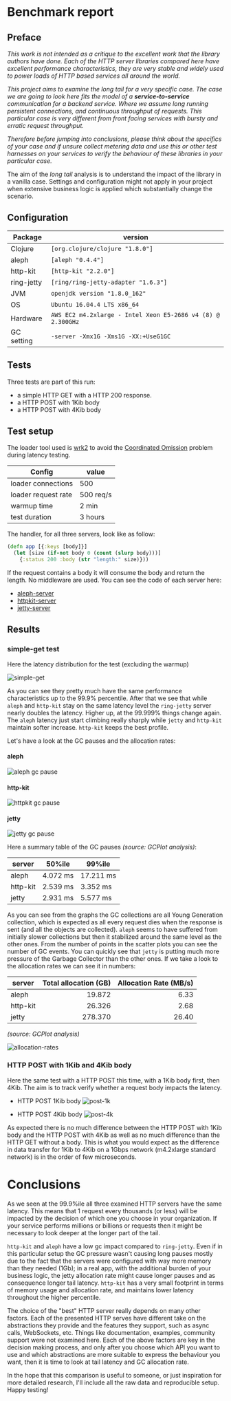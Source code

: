# Benchmark report

## Preface

*This work is not intended as a critique to the excellent work that
the library authors have done. Each of the HTTP server libraries
compared here have excellent performance characteristics, they are
very stable and widely used to power loads of HTTP based services all
around the world.*

*This project aims to examine the _long tail_ for a very specific
case.  The case we are going to look here fits the model of a
**service-to-service** communication for a backend service. Where we
assume long running persistent connections, and continuous throughput
of requests.  This particular case is very different from front facing
services with bursty and erratic request throughput.*

*Therefore before jumping into conclusions, please think about the
specifics of your case and if unsure collect metering data and use
this or other test harnesses on your services to verify the behaviour
of these libraries in your particular case.*

The aim of the _long tail_ analysis is to understand the impact of the
library in a vanilla case. Settings and configuration might not apply
in your project when extensive business logic is applied which
substantially change the scenario.

## Configuration

| Package    | version                                                     |
|------------|-------------------------------------------------------------|
| Clojure    | `[org.clojure/clojure "1.8.0"]`                             |
| aleph      | `[aleph "0.4.4"]`                                           |
| http-kit   | `[http-kit "2.2.0"]`                                        |
| ring-jetty | `[ring/ring-jetty-adapter "1.6.3"]`                         |
| JVM        | `openjdk version "1.8.0_162"`                               |
| OS         | `Ubuntu 16.04.4 LTS x86_64`                                 |
| Hardware   | `AWS EC2 m4.2xlarge - Intel Xeon E5-2686 v4 (8) @ 2.300GHz` |
| GC setting | `-server -Xmx1G -Xms1G -XX:+UseG1GC`                        |



## Tests

Three tests are part of this run:

  - a simple HTTP GET with a HTTP 200 response.
  - a HTTP POST with 1Kib body
  - a HTTP POST with 4Kib body


## Test setup

The loader tool used is [wrk2](https://github.com/giltene/wrk2) to
avoid the [Coordinated
Omission](https://groups.google.com/forum/#!msg/mechanical-sympathy/icNZJejUHfE/BfDekfBEs_sJ)
problem during latency testing.

| Config              | value     |
|---------------------|-----------|
| loader connections  | 500       |
| loader request rate | 500 req/s |
| warmup time         | 2 min     |
| test duration       | 3 hours   |


The handler, for all three servers, look like as follow:

``` clojure
(defn app [{:keys [body]}]
  (let [size (if-not body 0 (count (slurp body)))]
    {:status 200 :body (str "length:" size)}))
```

If the request contains a body it will consume the body and return the
length.  No middleware are used. You can see the code of each server
here:

  - [aleph-server](../../aleph-server/)
  - [httpkit-server](../../httpkit-server/)
  - [jetty-server](../../jetty-server/)


## Results

### simple-get test

Here the latency distribution for the test (excluding the warmup)

![simple-get](./simple-get/simple-get-latency.png)

As you can see they pretty much have the same performance
characteristics up to the 99.9% percentile. After that we see that
while `aleph` and `http-kit` stay on the same latency level the
`ring-jetty` server nearly doubles the latency.  Higher up, at the
99.999% things change again.  The `aleph` latency just start climbing
really sharply while `jetty` and `http-kit` maintain softer
increase. `http-kit` keeps the best profile.

Let's have a look at the GC pauses and the allocation rates:

#### aleph

![aleph gc pause](./simple-get/aleph-server-gc.png)

#### http-kit

![httpkit gc pause](./simple-get/httpkit-server-gc.png)

#### jetty

![jetty gc pause](./simple-get/jetty-server-gc.png)

Here a summary table of the GC pauses _(source: GCPlot analysis)_:

| server   | 50%ile   | 99%ile    |
|----------|----------|-----------|
| aleph    | 4.072 ms | 17.211 ms |
| http-kit | 2.539 ms | 3.352  ms |
| jetty    | 2.931 ms | 5.577  ms |

As you can see from the graphs the GC collections are all Young
Generation collection, which is expected as all every request dies
when the response is sent (and all the objects are collected).
`aleph` seems to have suffered from initially slower collections but
then it stabilized around the same level as the other ones.  From the
number of points in the scatter plots you can see the number of GC
events. You can quickly see that `jetty` is putting much more pressure
of the Garbage Collector than the other ones. If we take a look to the
allocation rates we can see it in numbers:

| server   | Total allocation (GB) | Allocation Rate (MB/s) |
|----------|----------------------:|-----------------------:|
| aleph    |                19.872 |                   6.33 |
| http-kit |                26.326 |                   2.68 |
| jetty    |               278.370 |                  26.40 |

_(source: GCPlot analysis)_

![allocation-rates](./simple-get/allocation-rates.png)

### HTTP POST with 1Kib and 4Kib body

Here the same test with a HTTP POST this time, with a 1Kib body first, then 4Kib.
The aim is to track verify whether a request body impacts the latency.

  * HTTP POST 1Kib body
![post-1k](./post-1k/post-1k-latency.png)

  * HTTP POST 4Kib body
![post-4k](./post-4k/post-4k-latency.png)


As expected there is no much difference between the HTTP POST with
1Kib body and the HTTP POST with 4Kib as well as no much difference
than the HTTP GET without a body. This is what you would expect as the
difference in data transfer for 1Kib to 4Kib on a 1Gbps network
(m4.2xlarge standard network) is in the order of few microseconds.

# Conclusions

As we seen at the 99.9%ile all three examined HTTP servers have the
same latency. This means that 1 request every thousands (or less) will
be impacted by the decision of which one you choose in your
organization.  If your service performs millions or billions or
requests then it might be necessary to look deeper at the longer part
of the tail.

`http-kit` and `aleph` have a low gc impact compared to `ring-jetty`.
Even if in this particular setup the GC pressure wasn't causing long
pauses mostly due to the fact that the servers were configured with
way more memory than they needed (1Gb); in a real app, with the
additional burden of your business logic, the jetty allocation rate
might cause longer pauses and as consequence longer tail latency.
`http-kit` has a very small footprint in terms of memory usage and
allocation rate, and maintains lower latency throughout the higher
percentile.

The choice of the "best" HTTP server really depends on many other
factors.  Each of the presented HTTP serves have different take on the
abstractions they provide and the features they support, such as async
calls, WebSockets, etc. Things like documentation, examples, community
support were not examined here. Each of the above factors are key in
the decision making process, and only after you choose which API you
want to use and which abstractions are more suitable to express the
behaviour you want, then it is time to look at tail latency and GC
allocation rate.

In the hope that this comparison is useful to someone, or just
inspiration for more detailed research, I'll include all the raw data
and reproducible setup. Happy testing!
